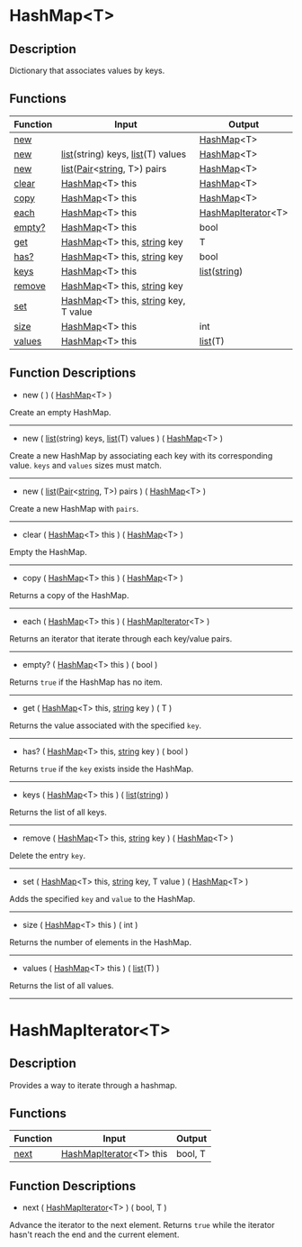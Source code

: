 <a id="hashmap"></a>
# HashMap\<T\>
## Description

Dictionary that associates values by keys.

## Functions

|Function|Input|Output|
|-|-|-|
|[new](#new)||[HashMap](#hashmap)\<T\>|
|[new](#new_lists)|[list](/en/lib/list#list)(string) keys, [list](/en/lib/list#list)(T) values|[HashMap](#hashmap)\<T\>|
|[new](#new_pairs)|[list](/en/lib/list#list)([Pair](/en/lib/pair#pair)\<[string](/en/lib/string#string), T\>) pairs|[HashMap](#hashmap)\<T\>|
|[clear](#clear)|[HashMap](#hashmap)\<T\> this|[HashMap](#hashmap)\<T\>|
|[copy](#copy)|[HashMap](#hashmap)\<T\> this|[HashMap](#hashmap)\<T\>|
|[each](#each)|[HashMap](#hashmap)\<T\> this|[HashMapIterator](#hashmapiterator)\<T\>|
|[empty?](#empty)|[HashMap](#hashmap)\<T\> this|bool|
|[get](#get)|[HashMap](#hashmap)\<T\> this, [string](/en/lib/string#string) key|T|
|[has?](#has)|[HashMap](#hashmap)\<T\> this, [string](/en/lib/string#string) key|bool|
|[keys](#keys)|[HashMap](#hashmap)\<T\> this|[list](/en/lib/list#list)([string](/en/lib/string#string))|
|[remove](#remove)|[HashMap](#hashmap)\<T\> this, [string](/en/lib/string#string) key||
|[set](#set)|[HashMap](#hashmap)\<T\> this, [string](/en/lib/string#string) key, T value||
|[size](#size)|[HashMap](#hashmap)\<T\> this|int|
|[values](#values)|[HashMap](#hashmap)\<T\> this|[list](/en/lib/list#list)(T)|

## Function Descriptions

<a id="new"></a>
- new ( ) ( [HashMap](#hashmap)\<T\> )

Create an empty HashMap.
___

<a id="new_lists"></a>
- new ( [list](/en/lib/list#list)(string) keys, [list](/en/lib/list#list)(T) values ) ( [HashMap](#hashmap)\<T\> )

Create a new HashMap by associating each key with its corresponding value.
`keys` and `values` sizes must match.
___

<a id="new_pairs"></a>
- new ( [list](/en/lib/list#list)([Pair](/en/lib/pair#pair)\<[string](/en/lib/string#string), T\>) pairs ) ( [HashMap](#hashmap)\<T\> )

Create a new HashMap with `pairs`.
___

<a id="clear"></a>
- clear ( [HashMap](#hashmap)\<T\> this ) ( [HashMap](#hashmap)\<T\> )

Empty the HashMap.
___

<a id="copy"></a>
- copy ( [HashMap](#hashmap)\<T\> this ) ( [HashMap](#hashmap)\<T\> )

Returns a copy of the HashMap.
___

<a id="each"></a>
- each ( [HashMap](#hashmap)\<T\> this ) ( [HashMapIterator](#hashmapiterator)\<T\> )

Returns an iterator that iterate through each key/value pairs.
___

<a id="empty"></a>
- empty? ( [HashMap](#hashmap)\<T\> this ) ( bool )

Returns `true` if the HashMap has no item.
___

<a id="get"></a>
- get ( [HashMap](#hashmap)\<T\> this, [string](/en/lib/string#string) key ) ( T )

Returns the value associated with the specified `key`.
___

<a id="has"></a>
- has? ( [HashMap](#hashmap)\<T\> this, [string](/en/lib/string#string) key ) ( bool )

Returns `true` if the `key` exists inside the HashMap.
___

<a id="keys"></a>
- keys ( [HashMap](#hashmap)\<T\> this ) ( [list](/en/lib/list#list)([string](/en/lib/string#string)) )

Returns the list of all keys.
___

<a id="remove"></a>
- remove ( [HashMap](#hashmap)\<T\> this, [string](/en/lib/string#string) key ) ( [HashMap](#hashmap)\<T\> )

Delete the entry `key`.
___

<a id="set"></a>
- set ( [HashMap](#hashmap)\<T\> this, [string](/en/lib/string#string) key, T value ) ( [HashMap](#hashmap)\<T\> )

Adds the specified `key` and `value` to the HashMap.
___

<a id="size"></a>
- size ( [HashMap](#hashmap)\<T\> this ) ( int )

Returns the number of elements in the HashMap.
___

<a id="values"></a>
- values ( [HashMap](#hashmap)\<T\> this ) ( [list](/en/lib/list#list)(T) )

Returns the list of all values.
___

<a id="hashmapiterator"></a>
# HashMapIterator\<T\>
## Description

Provides a way to iterate through a hashmap.

## Functions

|Function|Input|Output|
|-|-|-|
|[next](#next)|[HashMapIterator](#hashmapiterator)\<T\> this|bool, T|

## Function Descriptions

<a id="next"></a>
- next ( [HashMapIterator](#hashmapiterator)\<T\> ) ( bool, T )

Advance the iterator to the next element.
Returns `true` while the iterator hasn't reach the end and the current element.